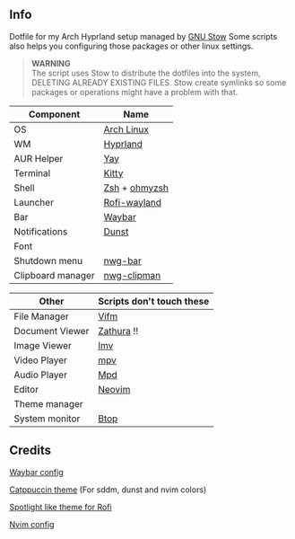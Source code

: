 ## Info
Dotfile for my Arch Hyprland setup managed by [GNU Stow](https://www.gnu.org/software/stow/)
Some scripts also helps you configuring those packages or other linux settings.

> **WARNING**  
> The script uses Stow to distribute the dotfiles into the system, DELETING ALREADY EXISTING FILES.
> Stow create symlinks so some packages or operations might have a problem with that.

Component        | Name
-----------------|------
OS               | [Arch Linux](https://archlinux.org)
WM               | [Hyprland](https://github.com/hyprwm/Hyprland)
AUR Helper       | [Yay](https://github.com/Jguer/yay)
Terminal         | [Kitty](https://github.com/kovidgoyal/kitty)
Shell            | [Zsh](https://www.zsh.org/) + [ohmyzsh](https://github.com/ohmyzsh/ohmyzsh)
Launcher         | [Rofi-wayland](https://github.com/in0ni/rofi-wayland)
Bar              | [Waybar](https://github.com/Alexays/Waybar)
Notifications    | [Dunst](https://github.com/dunst-project/dunst)
Font             | 
Shutdown menu    | [nwg-bar](https://github.com/nwg-piotr/nwg-bar)
Clipboard manager| [nwg-clipman](https://github.com/nwg-piotr/nwg-clipman)
 

Other            | Scripts don't touch these
-----------------|----------------------
File Manager     | [Vifm](https://github.com/vifm/vifm)
Document Viewer  | [Zathura](https://github.com/pwmt/zathura) !!
Image Viewer     | [Imv](https://github.com/eXeC64/imv)
Video Player     | [mpv](https://mpv.io/)
Audio Player     | [Mpd](https://www.musicpd.org/)
Editor           | [Neovim](https://neovim.io/)
Theme manager    | 
System monitor   | [Btop](https://github.com/aristocratos/btop)

## Credits
[Waybar config](https://github.com/faizan-20/.dotfiles/)

[Catppuccin theme](https://github.com/catppuccin/catppuccin) (For sddm, dunst and nvim colors)

[Spotlight like theme for Rofi](https://github.com/newmanls)

[Nvim config](https://github.com/dam9000/kickstart-modular.nvim/)